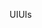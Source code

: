 <span data-ttu-id="1c9dd-101">UI</span><span class="sxs-lookup"><span data-stu-id="1c9dd-101">UIs</span></span>